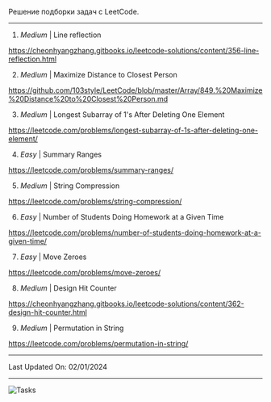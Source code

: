 Решение подборки задач с LeetCode.

--------

1) *Medium* | Line reflection

https://cheonhyangzhang.gitbooks.io/leetcode-solutions/content/356-line-reflection.html

2) *Medium* | Maximize Distance to Closest Person

https://github.com/103style/LeetCode/blob/master/Array/849.%20Maximize%20Distance%20to%20Closest%20Person.md

3) *Medium* | Longest Subarray of 1's After Deleting One Element

https://leetcode.com/problems/longest-subarray-of-1s-after-deleting-one-element/

4) *Easy* | Summary Ranges

https://leetcode.com/problems/summary-ranges/

5) *Medium* | String Compression

https://leetcode.com/problems/string-compression/

6) *Easy* | Number of Students Doing Homework at a Given Time

https://leetcode.com/problems/number-of-students-doing-homework-at-a-given-time/

7) *Easy* | Move Zeroes

https://leetcode.com/problems/move-zeroes/

8) *Medium* | Design Hit Counter

https://cheonhyangzhang.gitbooks.io/leetcode-solutions/content/362-design-hit-counter.html

9) *Medium* | Permutation in String

https://leetcode.com/problems/permutation-in-string/

-----

Last Updated On: 02/01/2024

-----

![Tasks](https://github.com/olegoratovskiy/leetcode-frequently-asked-questions/blob/master/Yandex/last%206%20months/Screenshot%20from%202022-02-17%2019-59-05.png?raw=true)
